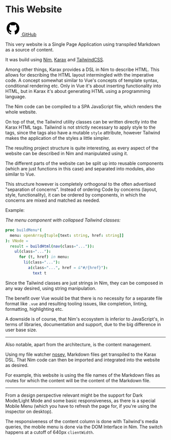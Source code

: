 # This Website

<a href="https://github.com/aMOPel/nim-karax-website/tree/amopels_content">
<img src="assets/icons8-github.svg" alt="GitHub" class="inline m-1 ">
GitHub</a>

This very website 
is a Single Page Application using transpiled Markdown as a source of content.

It was build 
using [Nim](https://nim-lang.org/), [Karax](https://github.com/karaxnim/karax) and [TailwindCSS](https://tailwindcss.com/).

Among other things, Karax provides a DSL in Nim to describe HTML.
This allows for describing the HTML layout intermingled with the imperative code.
A concept somewhat similar to Vue's concepts of template syntax, conditional rendering etc.
Only in Vue it's about inserting functionality into HTML,
but in Karax it's about generating HTML using a programming language.

The Nim code can be compiled to a SPA JavaScript file, which renders the whole website.

On top of that, the Tailwind utility classes can be written directly into the
Karax HTML tags. Tailwind is not strictly necessary to apply style to the tags,
since the tags also have a mutable `style` attribute, however Tailwind makes the
application of the styles a little simpler.

The resulting project structure is quite interesting, as every aspect of the 
website can be described in Nim and manipulated using it.

The different parts of the website can be split up into reusable components 
(which are just functions in this case) and separated into modules,
also similar to Vue.

This structure however is completely orthogonal to the often advertised 
"separation of concerns". Instead of ordering Code by concerns 
(layout, style, functionality), it can be ordered by components, in which
the concerns are mixed and matched as needed.

Example:

*The menu component with collapsed Tailwind classes:*
```nim
proc buildMenu*(
  menu: openArray[tuple[text: string, href: string]]
): VNode =
  result = buildHtml(nav(class="...")):
    ul(class="..."):
      for (t, href) in menu:
        li(class="..."):
          a(class="...", href = &"#/{href}"):
            text t
```
Since the Tailwind classes are just strings in Nim,
they can be composed in any way desired, using string manipulation.

The benefit over Vue would be that there is no necessity for a separate file
format like `.vue` and resulting tooling issues,
like completion, linting, formatting, highlighting etc.

A downside is of course, that Nim's ecosystem is inferior to JavaScript's,
in terms of libraries, documentation and support, due to the big difference in
user base size.

<hr/>

Also notable, apart from the architecture, is the content management.

Using my file watcher [nosey](#/nosey), Markdown files get transpiled to the 
Karax DSL. That Nim code can then be imported and integrated into the website
as desired. 

For example, this website is using the file names of the Markdown 
files as routes for which the content will be the content of the Markdown file.

<hr/>

From a design perspective relevant might be the support for Dark Mode/Light Mode and some basic responsiveness, as there is a 
special Mobile Menu (which you have to refresh the page for, if you're using the inspector on desktop).

The responsiveness of the content column is done with Tailwind's media queries,
the mobile menu is done via the DOM Interface in Nim. The switch happens
at a cutoff of 640px `clientWidth`.
